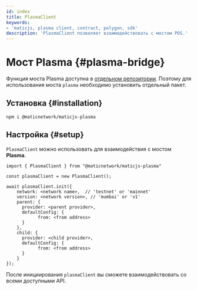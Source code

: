 ```yaml
---
id: index
title: PlasmaClient
keywords:
- 'maticjs, plasma client, contract, polygon, sdk'
description: 'PlasmaClient позволяет взаимодействовать с мостом POS.'
---
```


# Мост Plasma {#plasma-bridge}

Функция моста Plasma доступна в [отдельном репозитории](https://github.com/maticnetwork/maticjs-plasma). Поэтому для использования моста `plasma` необходимо установить отдельный пакет.

## Установка {#installation}

```
npm i @maticnetwork/maticjs-plasma
```

## Настройка {#setup}

`PlasmaClient` можно использовать для взаимодействия с мостом **Plasma**.

```
import { PlasmaClient } from "@maticnetwork/maticjs-plasma"

const plasmaClient = new PlasmaClient();

await plasmaClient.init({
    network: <network name>,  // 'testnet' or 'mainnet'
    version: <network version>, // 'mumbai' or 'v1'
    parent: {
      provider: <parent provider>,
      defaultConfig: {
            from: <from address>
      }
    },
    child: {
      provider: <child provider>,
      defaultConfig: {
            from: <from address>
      }
    }
});

```

После инициирования `plasmaClient` вы сможете взаимодействовать со всеми доступными API.
